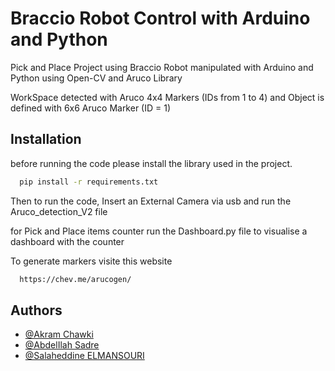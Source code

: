 
# Braccio Robot Control with Arduino and Python

Pick and Place Project using Braccio Robot manipulated with Arduino and Python using Open-CV and Aruco Library

WorkSpace detected with Aruco 4x4 Markers (IDs from 1 to 4) and Object is defined with 6x6 Aruco Marker (ID = 1)




## Installation

before running the code please install the library used in the project.

```bash
  pip install -r requirements.txt
```
    
Then to run the code, Insert an External Camera via usb and run the Aruco_detection_V2 file

for Pick and Place items counter run the Dashboard.py file to visualise a dashboard with the counter

To generate markers visite this website

```bash
  https://chev.me/arucogen/
```
## Authors

- [@Akram Chawki](https://www.github.com/akramchawki)
- [@AbdelIlah Sadre](https://www.github.com/Abdelilah-Sadre)
- [@Salaheddine ELMANSOURI](https://github.com/SalaheddineELMANSOURI)

